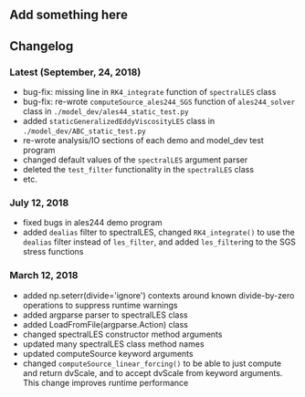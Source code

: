 ## Add something here

## Changelog
### Latest (September, 24, 2018)
* bug-fix: missing line in `RK4_integrate` function of `spectralLES` class
* bug-fix: re-wrote `computeSource_ales244_SGS` function of `ales244_solver` class in `./model_dev/ales44_static_test.py`
* added `staticGeneralizedEddyViscosityLES` class in `./model_dev/ABC_static_test.py`
* re-wrote analysis/IO sections of each demo and model_dev test program
* changed default values of the `spectralLES` argument parser
* deleted the `test_filter` functionality in the `spectralLES` class
* etc.

### July 12, 2018
* fixed bugs in ales244 demo program
* added `dealias` filter to spectralLES, changed `RK4_integrate()` to use the `dealias` filter instead of `les_filter`, and added `les_filter`ing to the SGS stress functions

### March 12, 2018
* added np.seterr(divide='ignore') contexts around known divide-by-zero operations to suppress runtime warnings
* added argparse parser to spectralLES class
* added LoadFromFile(argparse.Action) class
* changed spectralLES constructor method arguments
* updated many spectralLES class method names
* updated computeSource keyword arguments
* changed `computeSource_linear_forcing()` to be able to just compute and return
  dvScale, and to accept dvScale from keyword arguments. This change improves
  runtime performance
